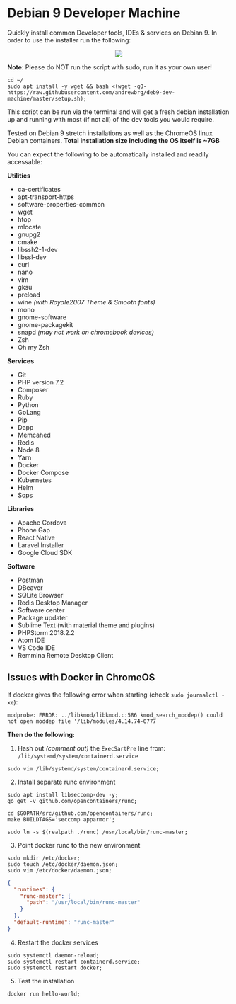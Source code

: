 # Debian 9 Developer Machine
Quickly install common Developer tools, IDEs &amp; services on Debian 9. In order to use the installer run the following:

<p align="center">
  <img src="https://i.ibb.co/FsznYFn/Screenshot-2018-12-09-at-11-44-06.png" />
</p>

__Note__: Please do NOT run the script with sudo, run it as your own user!

```
cd ~/
sudo apt install -y wget && bash <(wget -qO- https://raw.githubusercontent.com/andrewbrg/deb9-dev-machine/master/setup.sh);
```

This script can be run via the terminal and will get a fresh debian installation up and running with most (if not all) of the dev tools you would require.

Tested on Debian 9 stretch installations as well as the ChromeOS linux Debian containers. **Total installation size including the OS itself is ~7GB**

You can expect the following to be automatically installed and readily accessable:

**Utilities**
- ca-certificates
- apt-transport-https
- software-properties-common
- wget
- htop
- mlocate
- gnupg2
- cmake
- libssh2-1-dev
- libssl-dev
- curl
- nano
- vim
- gksu
- preload
- wine _(with Royale2007 Theme & Smooth fonts)_
- mono
- gnome-software
- gnome-packagekit
- snapd _(may not work on chromebook devices)_
- Zsh
- Oh my Zsh

**Services**
- Git
- PHP version 7.2
- Composer
- Ruby
- Python
- GoLang
- Pip
- Dapp
- Memcahed
- Redis
- Node 8
- Yarn
- Docker
- Docker Compose
- Kubernetes
- Helm
- Sops

**Libraries**
- Apache Cordova
- Phone Gap
- React Native
- Laravel Installer
- Google Cloud SDK

**Software**
- Postman
- DBeaver
- SQLite Browser
- Redis Desktop Manager
- Software center
- Package updater
- Sublime Text (with material theme and plugins)
- PHPStorm 2018.2.2
- Atom IDE
- VS Code IDE
- Remmina Remote Desktop Client

## Issues with Docker in ChromeOS

If docker gives the following error when starting (check `sudo journalctl -xe`):

```
modprobe: ERROR: ../libkmod/libkmod.c:586 kmod_search_moddep() could not open moddep file '/lib/modules/4.14.74-0777
```

**Then do the following:**

1. Hash out _(comment out)_ the `ExecSartPre` line from: `/lib/systemd/system/containerd.service`

```
sudo vim /lib/systemd/system/containerd.service;
```

2. Install separate runc environment

```
sudo apt install libseccomp-dev -y;
go get -v github.com/opencontainers/runc;

cd $GOPATH/src/github.com/opencontainers/runc;
make BUILDTAGS='seccomp apparmor';

sudo ln -s $(realpath ./runc) /usr/local/bin/runc-master;
```

3. Point docker runc to the new environment

```
sudo mkdir /etc/docker;
sudo touch /etc/docker/daemon.json;
sudo vim /etc/docker/daemon.json;
```

```json
{
  "runtimes": {
    "runc-master": {
      "path": "/usr/local/bin/runc-master"
    }
  },
  "default-runtime": "runc-master"
}
```

4. Restart the docker services

```
sudo systemctl daemon-reload;
sudo systemctl restart containerd.service;
sudo systemctl restart docker;
```

5. Test the installation

```
docker run hello-world;
```
